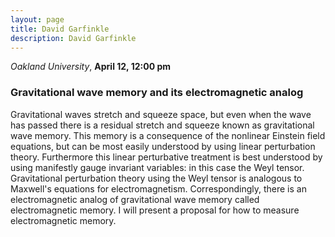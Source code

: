 ```yaml
---
layout: page
title: David Garfinkle
description: David Garfinkle
---
```


*Oakland University*, **April 12, 12:00 pm**

### Gravitational wave memory and its electromagnetic analog

Gravitational waves stretch and squeeze space, but even when the wave has passed there is a residual stretch and squeeze known as gravitational wave memory.  This memory is a consequence of the nonlinear Einstein field equations, but can be most easily understood by using linear perturbation theory.  Furthermore this linear perturbative treatment is best understood by using manifestly gauge invariant variables: in this case the Weyl tensor.  Gravitational perturbation theory using the Weyl tensor is analogous to Maxwell's equations for electromagnetism.  Correspondingly, there is an electromagnetic analog of gravitational wave memory called electromagnetic memory. I will present a proposal for how to measure electromagnetic memory.
